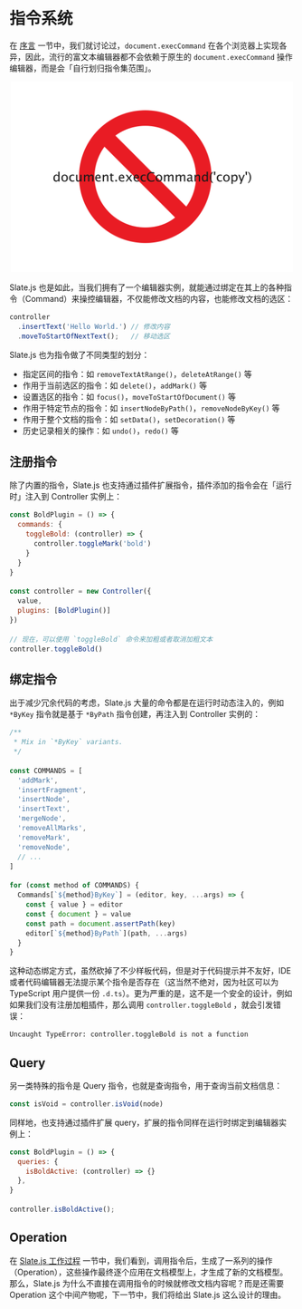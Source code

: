 # 指令系统

在 [序言](./[preface..md]) 一节中，我们就讨论过，`document.execCommand` 在各个浏览器上实现各异，因此，流行的富文本编辑器都不会依赖于原生的 `document.execCommand` 操作编辑器，而是会「自行划归指令集范围」。

<p align="center">
  <img src="./statics/no-document-execcommand.png" width="500" />
</p>

Slate.js 也是如此，当我们拥有了一个编辑器实例，就能通过绑定在其上的各种指令（Command）来操控编辑器，不仅能修改文档的内容，也能修改文档的选区：

```js
controller
  .insertText('Hello World.') // 修改内容
  .moveToStartOfNextText();   // 移动选区
```

Slate.js 也为指令做了不同类型的划分：

- 指定区间的指令：如 `removeTextAtRange()`，`deleteAtRange()` 等
- 作用于当前选区的指令：如 `delete()`，`addMark()` 等
- 设置选区的指令：如 `focus()`，`moveToStartOfDocument()` 等
- 作用于特定节点的指令：如 `insertNodeByPath()`，`removeNodeByKey()` 等
- 作用于整个文档的指令：如 `setData()`，`setDecoration()` 等
- 历史记录相关的操作：如 `undo()`，`redo()` 等

## 注册指令

除了内置的指令，Slate.js 也支持通过插件扩展指令，插件添加的指令会在「运行时」注入到 Controller 实例上：

```js
const BoldPlugin = () => {
  commands: {
    toggleBold: (controller) => {
      controller.toggleMark('bold')
    }
  }
}

const controller = new Controller({
  value,
  plugins: [BoldPlugin()]
})

// 现在，可以使用 `toggleBold` 命令来加粗或者取消加粗文本
controller.toggleBold()
```

## 绑定指令

出于减少冗余代码的考虑，Slate.js 大量的命令都是在运行时动态注入的，例如 `*ByKey`  指令就是基于 `*ByPath` 指令创建，再注入到 Controller 实例的：

```js
/**
 * Mix in `*ByKey` variants.
 */

const COMMANDS = [
  'addMark',
  'insertFragment',
  'insertNode',
  'insertText',
  'mergeNode',
  'removeAllMarks',
  'removeMark',
  'removeNode',
  // ...
]

for (const method of COMMANDS) {
  Commands[`${method}ByKey`] = (editor, key, ...args) => {
    const { value } = editor
    const { document } = value
    const path = document.assertPath(key)
    editor[`${method}ByPath`](path, ...args)
  }
}
```

这种动态绑定方式，虽然砍掉了不少样板代码，但是对于代码提示并不友好，IDE 或者代码编辑器无法提示某个指令是否存在（这当然不绝对，因为社区可以为 TypeScript 用户提供一份 `.d.ts`）。更为严重的是，这不是一个安全的设计，例如如果我们没有注册加粗插件，那么调用 `controller.toggleBold` ，就会引发错误：

```txt
Uncaught TypeError: controller.toggleBold is not a function
```

## Query

另一类特殊的指令是 Query 指令，也就是查询指令，用于查询当前文档信息：

```js
const isVoid = controller.isVoid(node)
```

同样地，也支持通过插件扩展 query，扩展的指令同样在运行时绑定到编辑器实例上：

```js
const BoldPlugin = () => {
  queries: {
    isBoldActive: (controller) => {}
  },
}

controller.isBoldActive();
```

## Operation

在 [Slate.js 工作过程]() 一节中，我们看到，调用指令后，生成了一系列的操作（Operation），这些操作最终逐个应用在文档模型上，才生成了新的文档模型。那么，Slate.js 为什么不直接在调用指令的时候就修改文档内容呢？而是还需要 Operation 这个中间产物呢，下一节中，我们将给出 Slate.js 这么设计的理由。